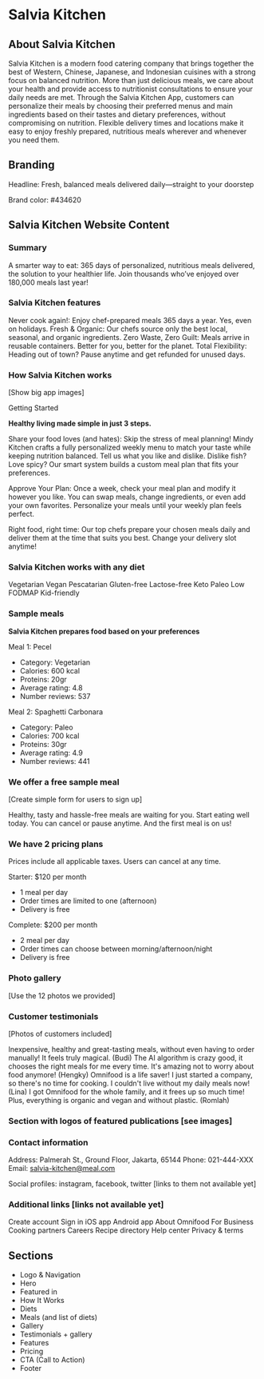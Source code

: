 # Salvia Kitchen

## About Salvia Kitchen

Salvia Kitchen is a modern food catering company that brings together the best of Western, Chinese, Japanese, and Indonesian cuisines with a strong focus on balanced nutrition. More than just delicious meals, we care about your health and provide access to nutritionist consultations to ensure your daily needs are met. Through the Salvia Kitchen App, customers can personalize their meals by choosing their preferred menus and main ingredients based on their tastes and dietary preferences, without compromising on nutrition. Flexible delivery times and locations make it easy to enjoy freshly prepared, nutritious meals wherever and whenever you need them.

## Branding

Headline: Fresh, balanced meals delivered daily—straight to your doorstep

Brand color: #434620

## Salvia Kitchen Website Content

### Summary

A smarter way to eat: 365 days of personalized, nutritious meals delivered, the solution to your healthier life. Join thousands who’ve enjoyed over 180,000 meals last year!

### Salvia Kitchen features

Never cook again!: Enjoy chef-prepared meals 365 days a year. Yes, even on holidays.
Fresh & Organic: Our chefs source only the best local, seasonal, and organic ingredients.
Zero Waste, Zero Guilt: Meals arrive in reusable containers. Better for you, better for the planet.
Total Flexibility: Heading out of town? Pause anytime and get refunded for unused days.

### How Salvia Kitchen works

[Show big app images]

Getting Started

**Healthy living made simple in just 3 steps.**

Share your food loves (and hates): Skip the stress of meal planning! Mindy Kitchen crafts a fully personalized weekly menu to match your taste while keeping nutrition balanced. Tell us what you like and dislike. Dislike fish? Love spicy? Our smart system builds a custom meal plan that fits your preferences.

Approve Your Plan: Once a week, check your meal plan and modify it however you like. You can swap meals, change ingredients, or even add your own favorites. Personalize your meals until your weekly plan feels perfect.

Right food, right time: Our top chefs prepare your chosen meals daily and deliver them at the time that suits you best. Change your delivery slot anytime!

### Salvia Kitchen works with any diet

Vegetarian
Vegan
Pescatarian
Gluten-free
Lactose-free
Keto
Paleo
Low FODMAP
Kid-friendly

### Sample meals

**Salvia Kitchen prepares food based on your preferences**

Meal 1: Pecel

- Category: Vegetarian
- Calories: 600 kcal
- Proteins: 20gr
- Average rating: 4.8
- Number reviews: 537

Meal 2: Spaghetti Carbonara

- Category: Paleo
- Calories: 700 kcal
- Proteins: 30gr
- Average rating: 4.9
- Number reviews: 441

### We offer a free sample meal

[Create simple form for users to sign up]

Healthy, tasty and hassle-free meals are waiting for you. Start eating well today. You can cancel or pause anytime. And the first meal is on us!

### We have 2 pricing plans

Prices include all applicable taxes. Users can cancel at any time.

Starter: $120 per month

- 1 meal per day
- Order times are limited to one (afternoon)
- Delivery is free

Complete: $200 per month

- 2 meal per day
- Order times can choose between morning/afternoon/night
- Delivery is free

### Photo gallery

[Use the 12 photos we provided]

### Customer testimonials

[Photos of customers included]

Inexpensive, healthy and great-tasting meals, without even having to order manually! It feels truly magical. (Budi)
The AI algorithm is crazy good, it chooses the right meals for me every time. It's amazing not to worry about food anymore! (Hengky)
Omnifood is a life saver! I just started a company, so there's no time for cooking. I couldn't live without my daily meals now! (Lina)
I got Omnifood for the whole family, and it frees up so much time! Plus, everything is organic and vegan and without plastic. (Romlah)

### Section with logos of featured publications [see images]

### Contact information

Address: Palmerah St., Ground Floor, Jakarta, 65144
Phone: 021-444-XXX
Email: salvia-kitchen@meal.com

Social profiles: instagram, facebook, twitter [links to them not available yet]

### Additional links [links not available yet]

Create account
Sign in
iOS app
Android app
About Omnifood
For Business
Cooking partners
Careers
Recipe directory
Help center
Privacy & terms

###

## Sections

- Logo & Navigation
- Hero
- Featured in
- How It Works
- Diets
- Meals (and list of diets)
- Gallery
- Testimonials + gallery
- Features
- Pricing
- CTA (Call to Action)
- Footer
